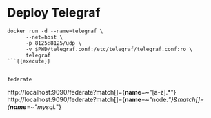 # Deploy Telegraf



```
docker run -d --name=telegraf \
      --net=host \
      -p 8125:8125/udp \
      -v $PWD/telegraf.conf:/etc/telegraf/telegraf.conf:ro \
      telegraf
```{{execute}}


federate
```
http://localhost:9090/federate?match[]={__name__=~"[a-z].*"}
http://localhost:9090/federate?match[]={__name__=~"node.*"}&match[]={__name__=~"mysql.*"}
```

